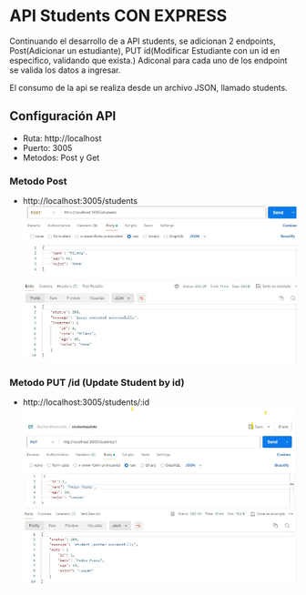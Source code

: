 # API Students CON EXPRESS 

Continuando el desarrollo de a API students, se adicionan 2 endpoints, Post(Adicionar un estudiante), PUT id(Modificar Estudiante con un id en especifico, validando que exista.) Adiconal para cada uno de los endpoint se valida los datos a ingresar.

El consumo de la api se realiza desde un archivo JSON, llamado students.

## Configuración API

- Ruta: http://localhost
- Puerto: 3005 
- Metodos: Post y Get

### Metodo Post 

- http://localhost:3005/students
![alt text](./img/post.jpg)



### Metodo PUT /id (Update Student by id)

- http://localhost:3005/students/:id
![alt text](./img/put.jpg)


